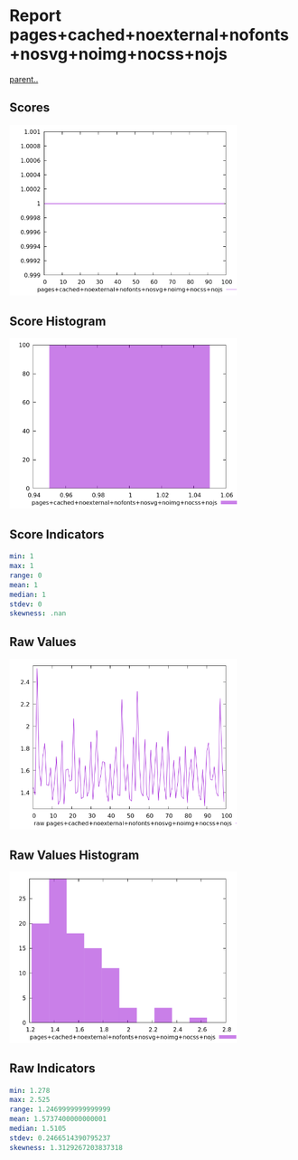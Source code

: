 # Report pages+cached+noexternal+nofonts+nosvg+noimg+nocss+nojs

[parent..](./..)  


## Scores

![score](./score.png)  

## Score Histogram

![hist](./hist.png)  

## Score Indicators

```yaml
min: 1
max: 1
range: 0
mean: 1
median: 1
stdev: 0
skewness: .nan

```

## Raw Values

![raw](./raw.png)  

## Raw Values Histogram

![raw hist](./raw_hist.png)  

## Raw Indicators

```yaml
min: 1.278
max: 2.525
range: 1.2469999999999999
mean: 1.5737400000000001
median: 1.5105
stdev: 0.2466514390795237
skewness: 1.3129267203837318

```

<style>
  img {
    max-width: 80%;
  }
</style>
      
